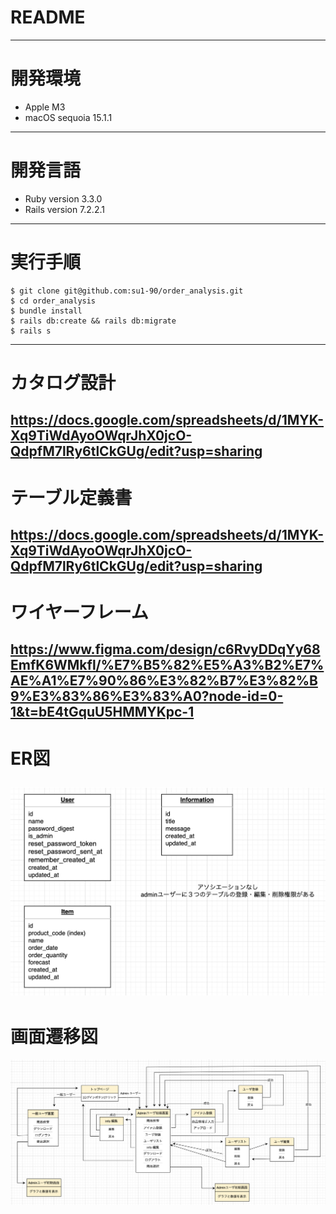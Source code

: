 # README
---
# 開発環境　
* Apple M3
* macOS sequoia 15.1.1
---
# 開発言語
* Ruby version 3.3.0 
* Rails version 7.2.2.1
---
# 実行手順
```
$ git clone git@github.com:su1-90/order_analysis.git
$ cd order_analysis
$ bundle install
$ rails db:create && rails db:migrate
$ rails s
```
---
# カタログ設計
https://docs.google.com/spreadsheets/d/1MYK-Xq9TiWdAyoOWqrJhX0jcO-QdpfM7lRy6tlCkGUg/edit?usp=sharing
---
# テーブル定義書
https://docs.google.com/spreadsheets/d/1MYK-Xq9TiWdAyoOWqrJhX0jcO-QdpfM7lRy6tlCkGUg/edit?usp=sharing
---
# ワイヤーフレーム
https://www.figma.com/design/c6RvyDDqYy68EmfK6WMkfl/%E7%B5%82%E5%A3%B2%E7%AE%A1%E7%90%86%E3%82%B7%E3%82%B9%E3%83%86%E3%83%A0?node-id=0-1&t=bE4tGquU5HMMYKpc-1
---
# ER図
![Image](/public/er.png)
---
# 画面遷移図
![Image](/public/screen-transition-diagram.png)
